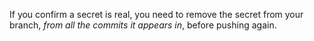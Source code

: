 If you confirm a secret is real, you need to remove the secret from your branch, _from all the commits it appears in_, before pushing again.